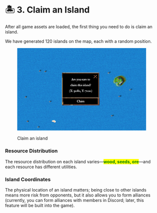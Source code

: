# 🏝️ 3. Claim an Island

After all game assets are loaded, the first thing you need to do is claim an island.&#x20;

We have generated 120 islands on the map, each with a random position.&#x20;

<figure><img src="../.gitbook/assets/image (2).png" alt=""><figcaption><p>Claim an island</p></figcaption></figure>

### Resource Distribution

The resource distribution on each island varies—<mark style="color:green;">**wood, seeds, ore**</mark>—and each resource has different utilities.&#x20;

### Island Coordinates

The physical location of an island matters; being close to other islands means more risk from opponents, but it also allows you to form alliances (currently, you can form alliances with members in Discord; later, this feature will be built into the game).
